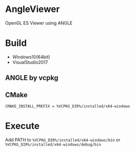 # AngleViewer
OpenGL ES Viewer using ANGLE

# Build
* Windows10(64bit)
* VisualStudio2017

## ANGLE by vcpkg

## CMake

`CMAKE_INSTALL_PREFIX = %VCPKG_DIR%/installed/x64-windows`

# Execute

Add PATH to `%VCPKG_DIR%/installed/x64-windows/bin` or `%VCPKG_DIR%/installed/x64-windows/debug/bin`

